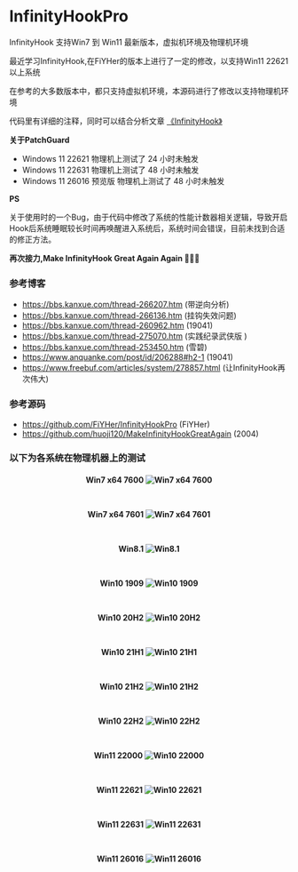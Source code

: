 # InfinityHookPro
InfinityHook 支持Win7 到 Win11 最新版本，虚拟机环境及物理机环境

最近学习InfinityHook,在FiYHer的版本上进行了一定的修改，以支持Win11 22621以上系统

在参考的大多数版本中，都只支持虚拟机环境，本源码进行了修改以支持物理机环境

代码里有详细的注释，同时可以结合分析文章 [《InfinityHook》](https://bbs.kanxue.com/) 

**关于PatchGuard**
* Windows 11 22621 物理机上测试了 24 小时未触发
* Windows 11 22631 物理机上测试了 48 小时未触发
* Windows 11 26016 预览版 物理机上测试了 48 小时未触发

**PS** 

关于使用时的一个Bug，由于代码中修改了系统的性能计数器相关逻辑，导致开启Hook后系统睡眠较长时间再唤醒进入系统后，系统时间会错误，目前未找到合适的修正方法。

**再次接力,Make InfinityHook Great Again Again 💪💪💪**

### 参考博客
* https://bbs.kanxue.com/thread-266207.htm (带逆向分析)
* https://bbs.kanxue.com/thread-266136.htm	(挂钩失效问题)
* https://bbs.kanxue.com/thread-260962.htm	(19041)
* https://bbs.kanxue.com/thread-275070.htm (实践纪录武侠版 )
* https://bbs.kanxue.com/thread-253450.htm	(雪碧)
* https://www.anquanke.com/post/id/206288#h2-1	(19041)
* https://www.freebuf.com/articles/system/278857.html	(让InfinityHook再次伟大)

###	参考源码
* https://github.com/FiYHer/InfinityHookPro (FiYHer)
* https://github.com/huoji120/MakeInfinityHookGreatAgain	(2004)  


### 以下为各系统在物理机器上的测试
 <h4 align="center">
	Win7 x64 7600
	<img src="ScreenShot\Win7_7600.jpg" alt="Win7 x64 7600"/>
	<p>
		&nbsp;
	</p>
	Win7 x64 7601
	<img src="ScreenShot\Win7_X64.jpg" alt="Win7 x64 7601"/>
	<p>
		&nbsp;
	</p>
	Win8.1
	<img src="ScreenShot\Win_8.1.jpg" alt="Win8.1"/>
	<p>
		&nbsp;
	</p>
	Win10 1909
	<img src="ScreenShot\Win10_1909.jpg" alt="Win10 1909"/>
	<p>
		&nbsp;
	</p>
	Win10 20H2
	<img src="ScreenShot\Win10_20H2.jpg" alt="Win10 20H2"/>
	<p>
		&nbsp;
	</p>
	Win10 21H1
	<img src="ScreenShot\Win10_21H1.jpg" alt="Win10 21H1"/>
	<p>
		&nbsp;
	</p>
	Win10 21H2
	<img src="ScreenShot\Win10_21H2.jpg" alt="Win10 21H2"/>
	<p>
		&nbsp;
	</p>
	Win10 22H2
	<img src="ScreenShot\Win10_22H2.jpg" alt="Win10 22H2"/>
	<p>
		&nbsp;
	</p>
	Win11 22000
	<img src="ScreenShot\Win11_22000.jpg" alt="Win10 22000"/>
	<p>
		&nbsp;
	</p>
	Win11 22621
	<img src="ScreenShot\Win11_22621.jpg" alt="Win10 22621"/>
	<p>
		&nbsp;
	</p>
	Win11 22631
	<img src="ScreenShot\Win11_22631.jpg" alt="Win11 22631"/>
	<p>
		&nbsp;
	</p>
	Win11 26016
	<img src="ScreenShot\Win11_26016.jpg" alt="Win11 26016"/>
</h4>
